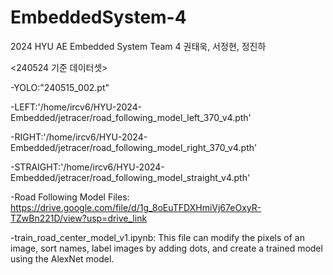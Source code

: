 # EmbeddedSystem-4
2024 HYU AE Embedded System Team 4
권태욱, 서정현, 정진하

<240524 기준 데이터셋>

-YOLO:"240515_002.pt"

-LEFT:'/home/ircv6/HYU-2024-Embedded/jetracer/road_following_model_left_370_v4.pth'

-RIGHT:'/home/ircv6/HYU-2024-Embedded/jetracer/road_following_model_right_370_v4.pth'

-STRAIGHT:'/home/ircv6/HYU-2024-Embedded/jetracer/road_following_model_straight_v4.pth'

-Road Following Model Files: https://drive.google.com/file/d/1g_8oEuTFDXHmiVj67eOxyR-TZwBn221D/view?usp=drive_link

-train_road_center_model_v1.ipynb: This file can modify the pixels of an image, sort names, label images by adding dots, and create a trained model using the AlexNet model.
